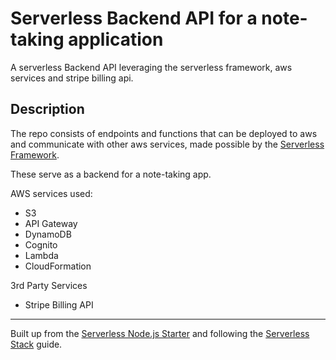 # Serverless Backend API for a note-taking application

A serverless Backend API leveraging the serverless framework, aws services and stripe billing api.

## Description

The repo consists of endpoints and functions that can be deployed to aws and communicate with other aws services, made possible by the [Serverless Framework](https://serverless.com/).

These serve as a backend for a note-taking app.

AWS services used:
- S3
- API Gateway
- DynamoDB
- Cognito
- Lambda
- CloudFormation

3rd Party Services
- Stripe Billing API



---


Built up from the [Serverless Node.js Starter](https://github.com/AnomalyInnovations/serverless-nodejs-starter) and following the [Serverless Stack](http://serverless-stack.com) guide.


